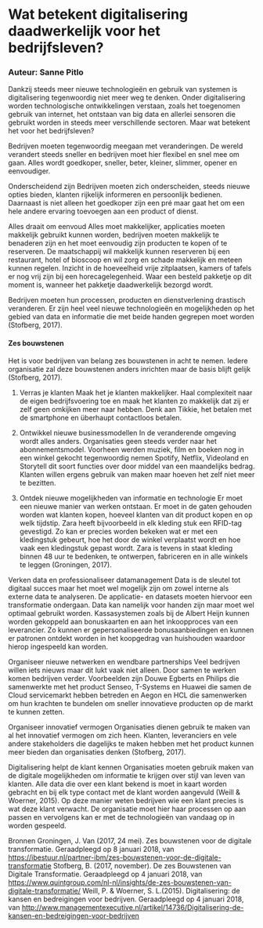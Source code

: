 # Wat betekent digitalisering daadwerkelijk voor het bedrijfsleven? 

### Auteur: Sanne Pitlo 

Dankzij steeds meer nieuwe technologieën en gebruik van systemen is digitalisering tegenwoordig niet meer weg te denken. Onder digitalisering worden technologische ontwikkelingen verstaan, zoals het toegenomen gebruik van internet, het ontstaan van big data en allerlei sensoren die gebruikt worden in steeds meer verschillende sectoren. Maar wat betekent het voor het bedrijfsleven? 

Bedrijven moeten tegenwoordig meegaan met veranderingen. De wereld verandert steeds sneller en bedrijven moet hier flexibel en snel mee om gaan. Alles wordt goedkoper, sneller, beter, kleiner, slimmer, opener en eenvoudiger. 

Onderscheidend zijn
Bedrijven moeten zich onderscheiden, steeds nieuwe opties bieden, klanten rijkelijk informeren en persoonlijk bedienen. Daarnaast is niet alleen het goedkoper zijn een pré maar gaat het om een hele andere ervaring toevoegen aan een product of dienst. 

Alles draait om eenvoud
Alles moet makkelijker, applicaties moeten makkelijk gebruikt kunnen worden, bedrijven moeten makkelijk te benaderen zijn en het moet eenvoudig zijn producten te kopen of te reserveren. De maatschappij wil makkelijk kunnen reserveren bij een restaurant, hotel of bioscoop en wil zorg en schade makkelijk en meteen kunnen regelen. Inzicht in de hoeveelheid vrije zitplaatsen, kamers of tafels er nog vrij zijn bij een horecagelegenheid. Waar een besteld pakketje op dit moment is, wanneer het pakketje daadwerkelijk bezorgd wordt. 

Bedrijven moeten hun processen, producten en dienstverlening drastisch veranderen. Er zijn heel veel nieuwe technologieën en mogelijkheden op het gebied van data en informatie die met beide handen gegrepen moet worden (Stofberg, 2017). 

#### Zes bouwstenen

Het is voor bedrijven van belang zes bouwstenen in acht te nemen. Iedere organisatie zal deze bouwstenen anders inrichten maar de basis blijft gelijk (Stofberg, 2017). 

1. Verras je klanten
  Maak het je klanten makkelijker. Haal complexiteit naar de eigen bedrijfsvoering toe en maak het klanten zo makkelijk dat zij er zelf geen omkijken meer naar hebben. Denk aan Tikkie, het betalen met de smartphone en überhaupt contactloos betalen. 

2. Ontwikkel nieuwe businessmodellen
  In de veranderende omgeving wordt alles anders. Organisaties geen steeds verder naar het abonnementsmodel. Voorheen werden muziek, film en boeken nog in een winkel gekocht tegenwoordig nemen Spotify, Netflix, Videoland en Storytell dit soort functies over door middel van een maandelijks bedrag. Klanten willen ergens gebruik van maken maar hoeven het zelf niet meer te bezitten. 

3. Ontdek nieuwe mogelijkheden van informatie en technologie
Er moet een nieuwe manier van werken ontstaan. Er moet in de gaten gehouden worden wat klanten kopen, hoeveel klanten van dit product kopen en op welk tijdstip. Zara heeft bijvoorbeeld in elk kleding stuk een RFID-tag gevestigd. Zo kan er precies worden bekeken wat er met een kledingstuk gebeurt, hoe het door de winkel verplaatst wordt en hoe vaak een kledingstuk gepast wordt. Zara is tevens in staat kleding binnen 48 uur te bedenken, te ontwerpen, fabriceren en in alle winkels te leggen (Groningen, 2017).

Verken data en professionaliseer datamanagement 
Data is de sleutel tot digitaal succes maar het moet wel mogelijk zijn om zowel interne als externe data te analyseren. De applicatie- en datasets moeten hiervoor een transformatie ondergaan. Data kan namelijk voor handen zijn maar moet wel optimaal gebruikt worden. Kassasystemen zoals bij de Albert Heijn kunnen worden gekoppeld aan bonuskaarten en aan het inkoopproces van een leverancier. Zo kunnen er gepersonaliseerde bonusaanbiedingen en kunnen er patronen ontdekt worden in het koopgedrag van huishouden waardoor hierop ingespeeld kan worden. 

Organiseer nieuwe netwerken en wendbare partnerships 
Veel bedrijven willen iets nieuws maar dit lukt vaak niet alleen. Door samen te werken komen bedrijven verder. Voorbeelden zijn Douwe Egberts en Philips die samenwerkte met het product Senseo, T-Systems en Huawei die samen de Cloud servicemarkt hebben betreden en Aegon en HCL die samenwerken om hun krachten te bundelen om sneller innovatieve producten op de markt te kunnen zetten. 

Organiseer innovatief vermogen
Organisaties dienen gebruik te maken van al het innovatief vermogen om zich heen. Klanten, leveranciers en vele andere stakeholders die dagelijks te maken hebben met het product kunnen meer bieden dan organisaties denken (Stofberg, 2017). 

Digitalisering helpt de klant kennen 
Organisaties moeten gebruik maken van de digitale mogelijkheden om informatie te krijgen over stijl van leven van klanten. Alle data die over een klant bekend is moet in kaart worden gebracht en bij elk type contact met de klant worden aangevuld (Weill & Woerner, 2015). Op deze manier weten bedrijven wie een klant precies is wat deze klant verwacht. De organisatie moet hier haar processen op aan passen en vervolgens kan er met de technologieën van vandaag op in worden gespeeld. 

Bronnen 
Groningen, J. Van (2017, 24 mei). Zes bouwstenen voor de digitale transformatie. Geraadpleegd op 8 januari 2018, van https://ibestuur.nl/partner-ibm/zes-bouwstenen-voor-de-digitale-transformatie
Stofberg, B. (2017, november). De zes Bouwstenen van Digitale Transformatie. Geraadpleegd op 4 januari 2018, van  https://www.quintgroup.com/nl-nl/insights/de-zes-bouwstenen-van-digitale-transformatie/
Weill, P. & Woerner, S. L.(2015). Digitalisering: de kansen en bedreigingen voor bedrijven. Geraadpleegd op 4 januari 2018, van http://www.managementexecutive.nl/artikel/14736/Digitalisering-de-kansen-en-bedreigingen-voor-bedrijven

